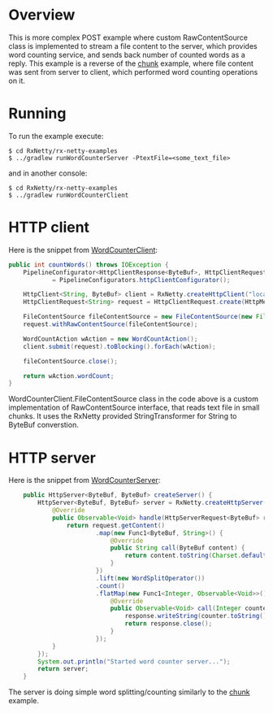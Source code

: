 Overview
========

This is more complex POST example where custom RawContentSource class is implemented to stream a file content 
to the server, which provides word counting service, and sends back number of counted words as a reply.
This example is a reverse of the [chunk](../chunk) example, where file content was sent from server to client, which performed
word counting operations on it.

Running
=======

To run the example execute:

```
$ cd RxNetty/rx-netty-examples
$ ../gradlew runWordCounterServer -PtextFile=<some_text_file>
```

and in another console:

```
$ cd RxNetty/rx-netty-examples
$ ../gradlew runWordCounterClient
```

HTTP client
===========

Here is the snippet from [WordCounterClient](+.java):

```java
public int countWords() throws IOException {
    PipelineConfigurator<HttpClientResponse<ByteBuf>, HttpClientRequest<String>> pipelineConfigurator
            = PipelineConfigurators.httpClientConfigurator();

    HttpClient<String, ByteBuf> client = RxNetty.createHttpClient("localhost", port, pipelineConfigurator);
    HttpClientRequest<String> request = HttpClientRequest.create(HttpMethod.POST, "test/post");

    FileContentSource fileContentSource = new FileContentSource(new File(textFile));
    request.withRawContentSource(fileContentSource);

    WordCountAction wAction = new WordCountAction();
    client.submit(request).toBlocking().forEach(wAction);

    fileContentSource.close();

    return wAction.wordCount;
}
```

WordCounterClient.FileContentSource class in the code above is a custom implementation of RawContentSource interface, 
that reads text file in small chunks. It uses the RxNetty provided StringTransformer for String to ByteBuf converstion.


HTTP server
===========

Here is the snippet from [WordCounterServer](WordCounterServer.java):

```java
    public HttpServer<ByteBuf, ByteBuf> createServer() {
        HttpServer<ByteBuf, ByteBuf> server = RxNetty.createHttpServer(port, new RequestHandler<ByteBuf, ByteBuf>() {
            @Override
            public Observable<Void> handle(HttpServerRequest<ByteBuf> request, final HttpServerResponse<ByteBuf> response) {
                return request.getContent()
                        .map(new Func1<ByteBuf, String>() {
                            @Override
                            public String call(ByteBuf content) {
                                return content.toString(Charset.defaultCharset());
                            }
                        })
                        .lift(new WordSplitOperator())
                        .count()
                        .flatMap(new Func1<Integer, Observable<Void>>() {
                            @Override
                            public Observable<Void> call(Integer counter) {
                                response.writeString(counter.toString());
                                return response.close();
                            }
                        });
            }
        });
        System.out.println("Started word counter server...");
        return server;
    }
```

The server is doing simple word splitting/counting similarly to the [chunk](../chunk) example.

